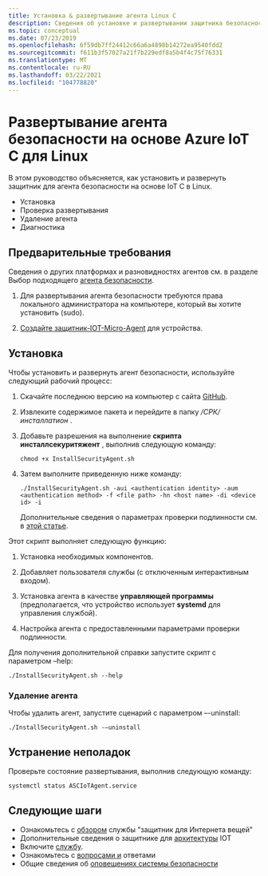 ```yaml
---
title: Установка & развертывание агента Linux C
description: Сведения об установке и развертывании защитника безопасности на основе IoT C в Linux
ms.topic: conceptual
ms.date: 07/23/2019
ms.openlocfilehash: 6f59db7ff24412c66a6a4898b14272ea9540fdd2
ms.sourcegitcommit: f611b3f57027a21f7b229edf8a5b4f4c75f76331
ms.translationtype: MT
ms.contentlocale: ru-RU
ms.lasthandoff: 03/22/2021
ms.locfileid: "104778820"
---
```

# <a name="deploy-defender-for-iot-c-based-security-agent-for-linux"></a>Развертывание агента безопасности на основе Azure IoT C для Linux

В этом руководство объясняется, как установить и развернуть защитник для агента безопасности на основе IoT C в Linux.

- Установка
- Проверка развертывания
- Удаление агента
- Диагностика

## <a name="prerequisites"></a>Предварительные требования

Сведения о других платформах и разновидностях агентов см. в разделе Выбор подходящего [агента безопасности](how-to-deploy-agent.md).

1. Для развертывания агента безопасности требуются права локального администратора на компьютере, который вы хотите установить (sudo).

1. [Создайте защитник-IOT-Micro-Agent](quickstart-create-security-twin.md) для устройства.

## <a name="installation"></a>Установка

Чтобы установить и развернуть агент безопасности, используйте следующий рабочий процесс:

1. Скачайте последнюю версию на компьютер с сайта [GitHub](https://aka.ms/iot-security-github-c).

1. Извлеките содержимое пакета и перейдите в папку _/СРК/инсталлатион_ .

1. Добавьте разрешения на выполнение **скрипта инсталлсекуритяжент** , выполнив следующую команду:

   ```
   chmod +x InstallSecurityAgent.sh
   ```

1. Затем выполните приведенную ниже команду:

   ```
   ./InstallSecurityAgent.sh -aui <authentication identity> -aum <authentication method> -f <file path> -hn <host name> -di <device id> -i
   ```

   Дополнительные сведения о параметрах проверки подлинности см. в [этой статье](concept-security-agent-authentication-methods.md).

Этот скрипт выполняет следующую функцию:

1. Установка необходимых компонентов.

1. Добавляет пользователя службы (с отключенным интерактивным входом).

1. Установка агента в качестве **управляющей программы** (предполагается, что устройство использует **systemd** для управления службой).

1. Настройка агента с предоставленными параметрами проверки подлинности.

Для получения дополнительной справки запустите скрипт с параметром –help:

```./InstallSecurityAgent.sh --help```

### <a name="uninstall-the-agent"></a>Удаление агента

Чтобы удалить агент, запустите сценарий с параметром –-uninstall:

```./InstallSecurityAgent.sh -–uninstall```

## <a name="troubleshooting"></a>Устранение неполадок

Проверьте состояние развертывания, выполнив следующую команду:

```systemctl status ASCIoTAgent.service```

## <a name="next-steps"></a>Следующие шаги

- Ознакомьтесь с [обзором](overview.md) службы "защитник для Интернета вещей"
- Дополнительные сведения о защитнике для [архитектуры](architecture.md) IOT
- Включите [службу](quickstart-onboard-iot-hub.md).
- Ознакомьтесь с [вопросами и](resources-frequently-asked-questions.md) ответами
- Общие сведения об [оповещениях системы безопасности](concept-security-alerts.md)
